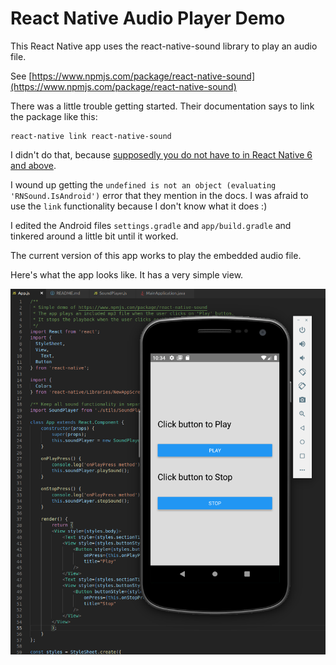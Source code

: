 # React Native Audio Player Demo

This React Native app uses the react-native-sound library to play an audio file.

See [https://www.npmjs.com/package/react-native-sound](https://www.npmjs.com/package/react-native-sound)

There was a little trouble getting started. Their documentation says to link the package like this:

```
react-native link react-native-sound
```

I didn't do that, because [supposedly you do not have to in React Native 6 and above](https://github.com/react-native-community/cli/blob/master/docs/autolinking.md).

I wound up getting the `undefined is not an object (evaluating 'RNSound.IsAndroid')` error that they mention in the docs. I was afraid to use the `link` functionality because I don't know what it does :)

I edited the Android files `settings.gradle` and `app/build.gradle` and tinkered around a little bit until it worked.

The current version of this app works to play the embedded audio file.

Here's what the app looks like. It has a very simple view.

![React Native Audio Player Demo](2020-03-20-react-native-audio-player-demo.png)